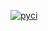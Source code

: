 [![pyci](https://github.com/DyakonovVitaliy/example_of_action/actions/workflows/pyci.yml/badge.svg)](https://github.com/DyakonovVitaliy/example_of_action/actions/workflows/pyci.yml)
